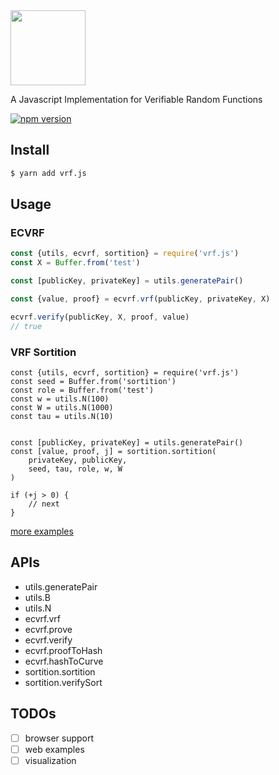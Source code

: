 
<img src="https://user-images.githubusercontent.com/5719833/43038572-43f2fa40-8d4e-11e8-966f-76532d296d8c.png" width=120 />

A Javascript Implementation for Verifiable Random Functions

[![npm version](https://badge.fury.io/js/vrf.js.svg)](https://badge.fury.io/js/vrf.js)

## Install

``` bash
$ yarn add vrf.js
```

## Usage

### ECVRF

``` javascript
const {utils, ecvrf, sortition} = require('vrf.js')
const X = Buffer.from('test')

const [publicKey, privateKey] = utils.generatePair()

const {value, proof} = ecvrf.vrf(publicKey, privateKey, X)

ecvrf.verify(publicKey, X, proof, value)
// true
```

### VRF Sortition

``` javascrpt
const {utils, ecvrf, sortition} = require('vrf.js')
const seed = Buffer.from('sortition')
const role = Buffer.from('test')
const w = utils.N(100)
const W = utils.N(1000)
const tau = utils.N(10)


const [publicKey, privateKey] = utils.generatePair()
const [value, proof, j] = sortition.sortition(
	privateKey, publicKey,
	seed, tau, role, w, W
)

if (+j > 0) {
	// next
}
```


[more examples](https://github.com/pinqy520/vrf.js/tree/master/examples)

## APIs

- utils.generatePair
- utils.B
- utils.N
- ecvrf.vrf
- ecvrf.prove
- ecvrf.verify
- ecvrf.proofToHash
- ecvrf.hashToCurve
- sortition.sortition
- sortition.verifySort

## TODOs

- [ ] browser support
- [ ] web examples
- [ ] visualization